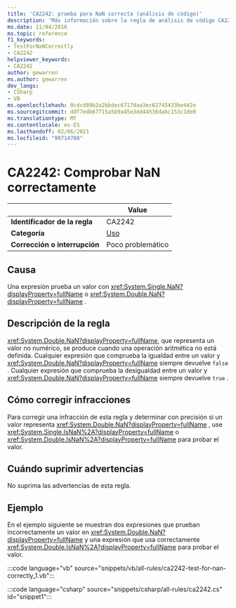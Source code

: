 ```yaml
---
title: 'CA2242: prueba para NaN correcta (análisis de código)'
description: 'Más información sobre la regla de análisis de código CA2242: prueba para NaN correcta'
ms.date: 11/04/2016
ms.topic: reference
f1_keywords:
- TestForNaNCorrectly
- CA2242
helpviewer_keywords:
- CA2242
author: gewarren
ms.author: gewarren
dev_langs:
- CSharp
- VB
ms.openlocfilehash: 0cdcd89b2a2bbdec6717daa3ec62745433be442e
ms.sourcegitcommit: ddf7edb67715a5b9a45e3dd44536dabc153c1de0
ms.translationtype: MT
ms.contentlocale: es-ES
ms.lasthandoff: 02/06/2021
ms.locfileid: "99714708"
---
```

# <a name="ca2242-test-for-nan-correctly"></a>CA2242: Comprobar NaN correctamente

| | Value |
|-|-|
| **Identificador de la regla** |CA2242|
| **Categoría** |[Uso](usage-warnings.md)|
| **Corrección o interrupción** |Poco problemático|

## <a name="cause"></a>Causa

Una expresión prueba un valor con <xref:System.Single.NaN?displayProperty=fullName> o <xref:System.Double.NaN?displayProperty=fullName> .

## <a name="rule-description"></a>Descripción de la regla

<xref:System.Double.NaN?displayProperty=fullName>, que representa un valor no numérico, se produce cuando una operación aritmética no está definida. Cualquier expresión que comprueba la igualdad entre un valor y <xref:System.Double.NaN?displayProperty=fullName> siempre devuelve `false` . Cualquier expresión que comprueba la desigualdad entre un valor y <xref:System.Double.NaN?displayProperty=fullName> siempre devuelve `true` .

## <a name="how-to-fix-violations"></a>Cómo corregir infracciones

Para corregir una infracción de esta regla y determinar con precisión si un valor representa <xref:System.Double.NaN?displayProperty=fullName> , use <xref:System.Single.IsNaN%2A?displayProperty=fullName> o <xref:System.Double.IsNaN%2A?displayProperty=fullName> para probar el valor.

## <a name="when-to-suppress-warnings"></a>Cuándo suprimir advertencias

No suprima las advertencias de esta regla.

## <a name="example"></a>Ejemplo

En el ejemplo siguiente se muestran dos expresiones que prueban incorrectamente un valor en <xref:System.Double.NaN?displayProperty=fullName> y una expresión que usa correctamente <xref:System.Double.IsNaN%2A?displayProperty=fullName> para probar el valor.

:::code language="vb" source="snippets/vb/all-rules/ca2242-test-for-nan-correctly_1.vb":::

:::code language="csharp" source="snippets/csharp/all-rules/ca2242.cs" id="snippet1":::
